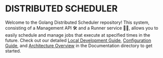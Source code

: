 # DISTRIBUTED SCHEDULER

Welcome to the Golang Distributed Scheduler repository! 
This system, consisting of a Management API 🛠️ and a Runner service 🏃‍♀️, allows you to easily schedule and manage jobs that execute at specified times in the future. 
Check out our detailed [Local Development Guide](./documentation/development.md), [Configuration Guide](./documentation/configuration.md), and [Architecture Overview](./documentation/architecture.md) in the Documentation directory to get started.
